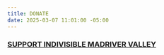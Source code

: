 ```yaml
---
title: DONATE
date: 2025-03-07 11:01:00 -05:00
---
```


### [SUPPORT INDIVISIBLE MADRIVER VALLEY](https://secure.actblue.com/donate/imrv2025)